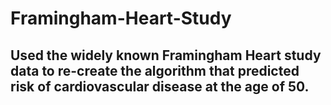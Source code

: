 # Framingham-Heart-Study
## Used the widely known Framingham Heart study data to re-create the algorithm that predicted risk of cardiovascular disease at the age of 50.
